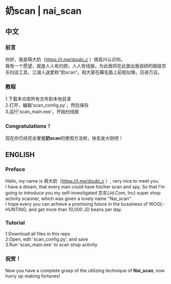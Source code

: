 # 奶scan | nai_scan
## 中文  
### 前言  
你好，我是萌大奶（https://t.me/doubi_c ）很高兴认识你。  
我有一个愿望，就是人人有扫把，人人有线报，为此我将在此放出我自研的超级京东扫店工具，江湖人送爱称”奶scan“。祝大家在薅毛路上前程似锦，日进万豆。  

### 教程  
1.下载本仓库所有文件到本地目录  
2.打开，编辑'scan_config.py'，然后保存  
3.运行'scan_main.exe'，开始扫线报  

### Congratulations！ 
现在你已经完全掌握**奶scan**的使用方法啦，快去发大财吧！  

## ENGLISH  
### Preface  
Hello, my name is 萌大奶（https://t.me/doubi_c ）, very nice to meet you.  
I have a dream, that every man could have his/her scan and spy. So that I'm going to introduce you my self-investigated 京东(Jd.Com, Inc) super shop activity scanner, which was given a lovely name "Nai_scan".    
I hope every you can achieve a promising future in the bussiness of WOOL-HUNTING, and get more than 10,000 JD beans per day.  

### Tutorial  
1.Download all files in this repo  
2.Open, edit 'scan_config.py', and save  
3.Run 'scan_main.exe' to scan shop activity    

### 祝贺！  
Now you have a complete grasp of the utilizing technique of **Nai_scan**, now hurry up making fortunes!  
